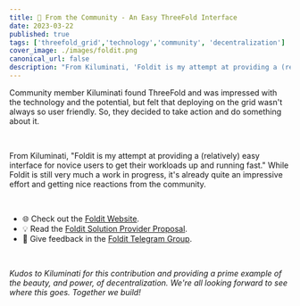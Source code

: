 ```yaml
---
title: 🧰 From the Community - An Easy ThreeFold Interface
date: 2023-03-22
published: true
tags: ['threefold_grid','technology','community', 'decentralization']
cover_image: ./images/foldit.png
canonical_url: false
description: "From Kiluminati, 'Foldit is my attempt at providing a (relatively) easy interface for novice users to get their workloads up and running fast.'"
---
```


Community member Kiluminati found ThreeFold and was impressed with the technology and the potential, but felt that deploying on the grid wasn't always so user friendly. So, they decided to take action and do something about it.

<br/>

From Kiluminati, "Foldit is my attempt at providing a (relatively) easy interface for novice users to get their workloads up and running fast." While Foldit is still very much a work in progress, it's already quite an impressive effort and getting nice reactions from the community.

<br/>

- 🌐 Check out the [Foldit Website](https://foldit.tf/#/).
- 💡 Read the [Foldit Solution Provider Proposal](https://forum.threefold.io/t/foldit-a-user-friendly-threefold-interface/3860).
- 💬 Give feedback in the [Foldit Telegram Group](https://t.me/+ydIlx33ZJmFmMGE8).

<br/>

_Kudos to Kiluminati for this contribution and providing a prime example of the beauty, and power, of decentralization. We're all looking forward to see where this goes. Together we build!_
